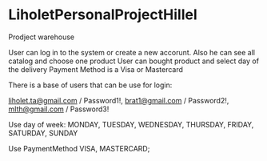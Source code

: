 # LiholetPersonalProjectHillel

Prodject warehouse

User can log in to the system or create a new accorunt.
Also he can see all catalog and choose one product
User can bought product and select day of the delivery
Payment Method is a Visa or Mastercard

There is a base of users that can be use for login:

liholet.ta@gmail.com / Password1!, 
brat1@gmail.com / Password2!, 
mIth@gmail.com / Password3!

Use day of week:
MONDAY,
TUESDAY,
WEDNESDAY,
THURSDAY,
FRIDAY,
SATURDAY,
SUNDAY

Use PaymentMethod 
VISA,
MASTERCARD;